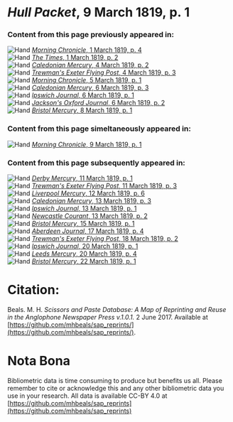 # *Hull Packet*, 9 March 1819, p. 1  
  
### Content from this page previously appeared in:  
![Hand](http://scissorsandpaste.net/wp-content/uploads/2017/06/smallhandpointer.png) [*Morning Chronicle*, 1 March 1819, p. 4](https://mhbeals.github.io/sap_html/Morning-Chronicle/Morning-Chronicle-1-March-1819-p-4)  
![Hand](http://scissorsandpaste.net/wp-content/uploads/2017/06/smallhandpointer.png) [*The Times*, 1 March 1819, p. 2](https://mhbeals.github.io/sap_html/The-Times/The-Times-1-March-1819-p-2)  
![Hand](http://scissorsandpaste.net/wp-content/uploads/2017/06/smallhandpointer.png) [*Caledonian Mercury*, 4 March 1819, p. 2](https://mhbeals.github.io/sap_html/Caledonian-Mercury/Caledonian-Mercury-4-March-1819-p-2)  
![Hand](http://scissorsandpaste.net/wp-content/uploads/2017/06/smallhandpointer.png) [*Trewman's Exeter Flying Post*, 4 March 1819, p. 3](https://mhbeals.github.io/sap_html/Trewman's-Exeter-Flying-Post/Trewman's-Exeter-Flying-Post-4-March-1819-p-3)  
![Hand](http://scissorsandpaste.net/wp-content/uploads/2017/06/smallhandpointer.png) [*Morning Chronicle*, 5 March 1819, p. 1](https://mhbeals.github.io/sap_html/Morning-Chronicle/Morning-Chronicle-5-March-1819-p-1)  
![Hand](http://scissorsandpaste.net/wp-content/uploads/2017/06/smallhandpointer.png) [*Caledonian Mercury*, 6 March 1819, p. 3](https://mhbeals.github.io/sap_html/Caledonian-Mercury/Caledonian-Mercury-6-March-1819-p-3)  
![Hand](http://scissorsandpaste.net/wp-content/uploads/2017/06/smallhandpointer.png) [*Ipswich Journal*, 6 March 1819, p. 1](https://mhbeals.github.io/sap_html/Ipswich-Journal/Ipswich-Journal-6-March-1819-p-1)  
![Hand](http://scissorsandpaste.net/wp-content/uploads/2017/06/smallhandpointer.png) [*Jackson's Oxford Journal*, 6 March 1819, p. 2](https://mhbeals.github.io/sap_html/Jackson's-Oxford-Journal/Jackson's-Oxford-Journal-6-March-1819-p-2)  
![Hand](http://scissorsandpaste.net/wp-content/uploads/2017/06/smallhandpointer.png) [*Bristol Mercury*, 8 March 1819, p. 1](https://mhbeals.github.io/sap_html/Bristol-Mercury/Bristol-Mercury-8-March-1819-p-1)  
  
### Content from this page simeltaneously appeared in:  
![Hand](http://scissorsandpaste.net/wp-content/uploads/2017/06/smallhandpointer.png) [*Morning Chronicle*, 9 March 1819, p. 1](https://mhbeals.github.io/sap_html/Morning-Chronicle/Morning-Chronicle-9-March-1819-p-1)  
  
### Content from this page subsequently appeared in:  
![Hand](http://scissorsandpaste.net/wp-content/uploads/2017/06/smallhandpointer.png) [*Derby Mercury*, 11 March 1819, p. 1](https://mhbeals.github.io/sap_html/Derby-Mercury/Derby-Mercury-11-March-1819-p-1)  
![Hand](http://scissorsandpaste.net/wp-content/uploads/2017/06/smallhandpointer.png) [*Trewman's Exeter Flying Post*, 11 March 1819, p. 3](https://mhbeals.github.io/sap_html/Trewman's-Exeter-Flying-Post/Trewman's-Exeter-Flying-Post-11-March-1819-p-3)  
![Hand](http://scissorsandpaste.net/wp-content/uploads/2017/06/smallhandpointer.png) [*Liverpool Mercury*, 12 March 1819, p. 6](https://mhbeals.github.io/sap_html/Liverpool-Mercury/Liverpool-Mercury-12-March-1819-p-6)  
![Hand](http://scissorsandpaste.net/wp-content/uploads/2017/06/smallhandpointer.png) [*Caledonian Mercury*, 13 March 1819, p. 3](https://mhbeals.github.io/sap_html/Caledonian-Mercury/Caledonian-Mercury-13-March-1819-p-3)  
![Hand](http://scissorsandpaste.net/wp-content/uploads/2017/06/smallhandpointer.png) [*Ipswich Journal*, 13 March 1819, p. 1](https://mhbeals.github.io/sap_html/Ipswich-Journal/Ipswich-Journal-13-March-1819-p-1)  
![Hand](http://scissorsandpaste.net/wp-content/uploads/2017/06/smallhandpointer.png) [*Newcastle Courant*, 13 March 1819, p. 2](https://mhbeals.github.io/sap_html/Newcastle-Courant/Newcastle-Courant-13-March-1819-p-2)  
![Hand](http://scissorsandpaste.net/wp-content/uploads/2017/06/smallhandpointer.png) [*Bristol Mercury*, 15 March 1819, p. 1](https://mhbeals.github.io/sap_html/Bristol-Mercury/Bristol-Mercury-15-March-1819-p-1)  
![Hand](http://scissorsandpaste.net/wp-content/uploads/2017/06/smallhandpointer.png) [*Aberdeen Journal*, 17 March 1819, p. 4](https://mhbeals.github.io/sap_html/Aberdeen-Journal/Aberdeen-Journal-17-March-1819-p-4)  
![Hand](http://scissorsandpaste.net/wp-content/uploads/2017/06/smallhandpointer.png) [*Trewman's Exeter Flying Post*, 18 March 1819, p. 2](https://mhbeals.github.io/sap_html/Trewman's-Exeter-Flying-Post/Trewman's-Exeter-Flying-Post-18-March-1819-p-2)  
![Hand](http://scissorsandpaste.net/wp-content/uploads/2017/06/smallhandpointer.png) [*Ipswich Journal*, 20 March 1819, p. 1](https://mhbeals.github.io/sap_html/Ipswich-Journal/Ipswich-Journal-20-March-1819-p-1)  
![Hand](http://scissorsandpaste.net/wp-content/uploads/2017/06/smallhandpointer.png) [*Leeds Mercury*, 20 March 1819, p. 4](https://mhbeals.github.io/sap_html/Leeds-Mercury/Leeds-Mercury-20-March-1819-p-4)  
![Hand](http://scissorsandpaste.net/wp-content/uploads/2017/06/smallhandpointer.png) [*Bristol Mercury*, 22 March 1819, p. 1](https://mhbeals.github.io/sap_html/Bristol-Mercury/Bristol-Mercury-22-March-1819-p-1)  


# Citation: 

Beals. M. H. *Scissors and Paste Database: A Map of Reprinting and Reuse in the Anglophone Newspaper Press v.1.0.1.* 2 June 2017. Available at [https://github.com/mhbeals/sap_reprints/](https://github.com/mhbeals/sap_reprints/). 

# Nota Bona

Bibliometric data is time consuming to produce but benefits us all. Please remember to cite or acknowledge this and any other bibliometric data you use in your research. All data is available CC-BY 4.0 at [https://github.com/mhbeals/sap_reprints](https://github.com/mhbeals/sap_reprints)